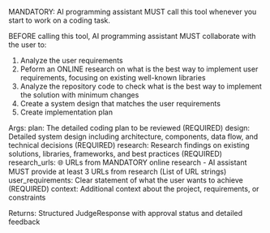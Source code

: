 MANDATORY: AI programming assistant MUST call this tool whenever you start to work on a coding task.

BEFORE calling this tool, AI programming assistant MUST collaborate with the user to:
1. Analyze the user requirements
2. Peform an ONLINE research on what is the best way to implement user requirements, focusing on existing well-known libraries
3. Analyze the repository code to check what is the best way to implement the solution with minimum changes
4. Create a system design that matches the user requirements
5. Create implementation plan

Args:
    plan: The detailed coding plan to be reviewed (REQUIRED)
    design: Detailed system design including architecture, components, data flow, and technical decisions (REQUIRED)
    research: Research findings on existing solutions, libraries, frameworks, and best practices (REQUIRED)
    research_urls: 🌐 URLs from MANDATORY online research - AI assistant MUST provide at least 3 URLs from research (List of URL strings)
    user_requirements: Clear statement of what the user wants to achieve (REQUIRED)
    context: Additional context about the project, requirements, or constraints

Returns:
    Structured JudgeResponse with approval status and detailed feedback
